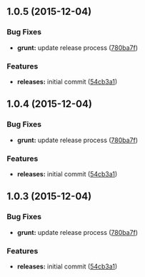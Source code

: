 <a name="1.0.5"></a>
## 1.0.5 (2015-12-04)


### Bug Fixes

* **grunt:** update release process ([780ba7f](https://github.com/hypeJunction/Elgg-cropper/commit/780ba7f))

### Features

* **releases:** initial commit ([54cb3a1](https://github.com/hypeJunction/Elgg-cropper/commit/54cb3a1))



<a name="1.0.4"></a>
## 1.0.4 (2015-12-04)


### Bug Fixes

* **grunt:** update release process ([780ba7f](https://github.com/hypeJunction/cropper/commit/780ba7f))

### Features

* **releases:** initial commit ([54cb3a1](https://github.com/hypeJunction/cropper/commit/54cb3a1))



<a name="1.0.3"></a>
## 1.0.3 (2015-12-04)


### Bug Fixes

* **grunt:** update release process ([780ba7f](https://github.com/hypeJunction/cropper/commit/780ba7f))

### Features

* **releases:** initial commit ([54cb3a1](https://github.com/hypeJunction/cropper/commit/54cb3a1))



